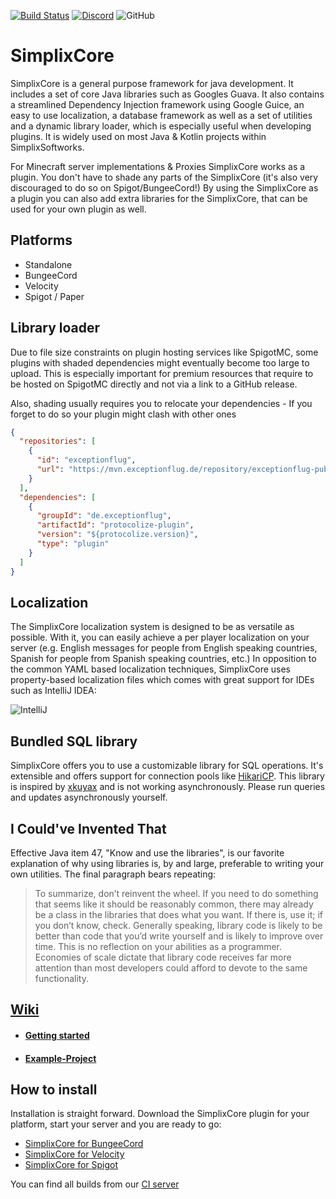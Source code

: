 [![Build Status](http://ci.exceptionflug.de/buildStatus/icon?job=SimplixCore)](http://ci.exceptionflug.de/job/SimplixCore/) [![Discord](https://img.shields.io/discord/752533664696369204?label=Discord)](https://discord.simplixsoft.com/) ![GitHub](https://img.shields.io/github/license/Simplix-Softworks/SimplixCore)
# SimplixCore

SimplixCore is a general purpose framework for java development.
It includes a set of core Java libraries such as Googles Guava.
It also contains a streamlined Dependency Injection framework using Google Guice,
an easy to use localization, a database framework as well as a set of utilities and a dynamic library loader, which is especially useful when developing plugins.
It is widely used on most Java & Kotlin projects within SimplixSoftworks.

For Minecraft server implementations & Proxies SimplixCore works as a plugin. 
You don't have to shade any parts of the SimplixCore (it's also very discouraged to do so on Spigot/BungeeCord!) 
By using the SimplixCore as a plugin you can also add extra libraries for the SimplixCore, that can be used for your own plugin as well.

## Platforms
- Standalone
- BungeeCord
- Velocity
- Spigot / Paper


## Library loader
Due to file size constraints on plugin hosting services like SpigotMC, some plugins with shaded dependencies might eventually become too large to upload. This is especially important for premium resources that require to be hosted on SpigotMC directly and not via a link to a GitHub release.

Also, shading usually requires you to relocate your dependencies - If you forget to do so your plugin might clash with other ones
```json
{
  "repositories": [
    {
      "id": "exceptionflug",
      "url": "https://mvn.exceptionflug.de/repository/exceptionflug-public/"
    }
  ],
  "dependencies": [
    {
      "groupId": "de.exceptionflug",
      "artifactId": "protocolize-plugin",
      "version": "${protocolize.version}",
      "type": "plugin"
    }
  ]
}
```

## Localization
The SimplixCore localization system is designed to be as versatile as possible. With it, you can easily achieve a per player localization on your server (e.g. English messages for people from English speaking countries, Spanish for people from Spanish speaking countries, etc.) In opposition to the common YAML based localization techniques, SimplixCore uses property-based localization files which comes with great support for IDEs such as IntelliJ IDEA:

![IntelliJ](https://i.imgur.com/VoI5X6v.jpg)

## Bundled SQL library
SimplixCore offers you to use a customizable library for SQL operations. It's extensible and offers support for connection pools like [HikariCP](https://github.com/brettwooldridge/HikariCP). This library is inspired by [xkuyax](https://github.com/xkuyax) and is not working asynchronously. Please run queries and updates asynchronously yourself.

## I Could've Invented That
Effective Java item 47, "Know and use the libraries", is our favorite explanation of why using libraries is, by and large,
preferable to writing your own utilities. The final paragraph bears repeating:

> To summarize, don’t reinvent the wheel. If you need to do something that seems like it should be reasonably common,
> there may already be a class in the libraries that does what you want. If there is,
>use it; if you don’t know, check. Generally speaking, library code is likely to be better 
> than code that you’d write yourself and is likely to improve over time. This is no reflection 
>on your abilities as a programmer. Economies of scale dictate that library code receives far 
> more attention than most developers could afford to devote to the same functionality.

## [Wiki](https://github.com/Simplix-Softworks/SimplixCore/wiki)
- #### [Getting started](https://github.com/Simplix-Softworks/SimplixCore/wiki/Getting-started)
- #### [Example-Project](https://github.com/Simplix-Softworks/SimplixExample)


## How to install
Installation is straight forward. Download the SimplixCore plugin for your platform, start your server and you are ready to go:

- [SimplixCore for BungeeCord](https://ci.exceptionflug.de/job/SimplixCore/lastSuccessfulBuild/artifact/simplixcore-minecraft/simplixcore-minecraft-bungeecord/simplixcore-minecraft-bungeecord-plugin/target/SimplixCore-BungeeCord.jar)
- [SimplixCore for Velocity](https://ci.exceptionflug.de/job/SimplixCore/lastSuccessfulBuild/artifact/simplixcore-minecraft/simplixcore-minecraft-velocity/simplixcore-minecraft-velocity-plugin/target/SimplixCore-Velocity.jar)
- [SimplixCore for Spigot](https://ci.exceptionflug.de/job/SimplixCore/lastSuccessfulBuild/artifact/simplixcore-minecraft/simplixcore-minecraft-spigot/simplixcore-minecraft-spigot-plugin/target/SimplixCore-Spigot.jar)

You can find all builds from our [CI server](https://ci.exceptionflug.de/job/SimplixCore/)

